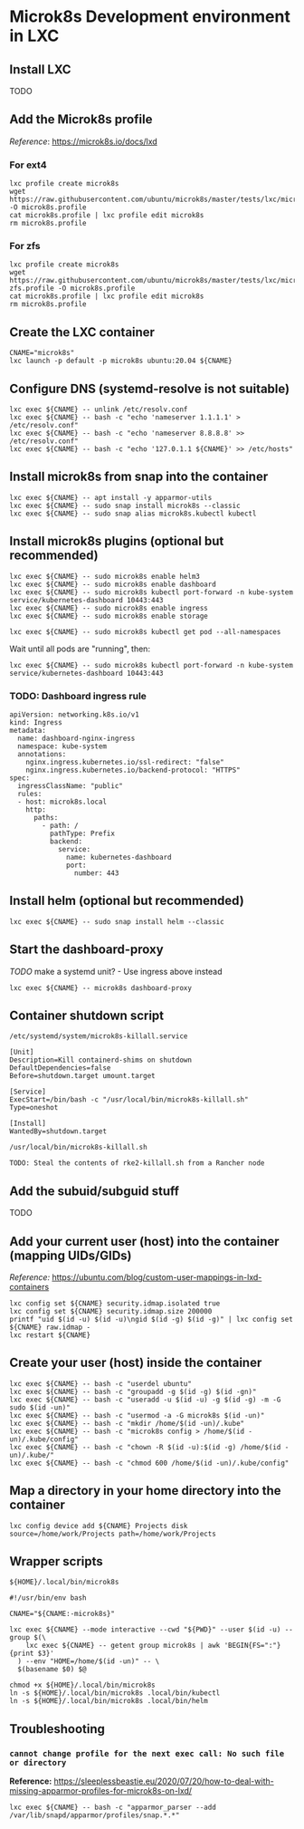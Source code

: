 # Microk8s Development environment in LXC
## Install LXC
TODO

## Add the Microk8s profile
*Reference*: https://microk8s.io/docs/lxd
### For ext4
```
lxc profile create microk8s
wget https://raw.githubusercontent.com/ubuntu/microk8s/master/tests/lxc/microk8s.profile -O microk8s.profile
cat microk8s.profile | lxc profile edit microk8s
rm microk8s.profile
```

### For zfs
```
lxc profile create microk8s
wget https://raw.githubusercontent.com/ubuntu/microk8s/master/tests/lxc/microk8s-zfs.profile -O microk8s.profile
cat microk8s.profile | lxc profile edit microk8s
rm microk8s.profile
```

## Create the LXC container
```
CNAME="microk8s"
lxc launch -p default -p microk8s ubuntu:20.04 ${CNAME}
```

## Configure DNS (systemd-resolve is not suitable)
```
lxc exec ${CNAME} -- unlink /etc/resolv.conf
lxc exec ${CNAME} -- bash -c "echo 'nameserver 1.1.1.1' > /etc/resolv.conf"
lxc exec ${CNAME} -- bash -c "echo 'nameserver 8.8.8.8' >> /etc/resolv.conf"
lxc exec ${CNAME} -- bash -c "echo '127.0.1.1 ${CNAME}' >> /etc/hosts"
```

## Install microk8s from snap into the container
```
lxc exec ${CNAME} -- apt install -y apparmor-utils
lxc exec ${CNAME} -- sudo snap install microk8s --classic
lxc exec ${CNAME} -- sudo snap alias microk8s.kubectl kubectl
```

## Install microk8s plugins (optional but recommended)
```
lxc exec ${CNAME} -- sudo microk8s enable helm3
lxc exec ${CNAME} -- sudo microk8s enable dashboard
lxc exec ${CNAME} -- sudo microk8s kubectl port-forward -n kube-system service/kubernetes-dashboard 10443:443
lxc exec ${CNAME} -- sudo microk8s enable ingress
lxc exec ${CNAME} -- sudo microk8s enable storage
```
```
lxc exec ${CNAME} -- sudo microk8s kubectl get pod --all-namespaces
```
Wait until all pods are "running", then:
```
lxc exec ${CNAME} -- sudo microk8s kubectl port-forward -n kube-system service/kubernetes-dashboard 10443:443
```

### TODO: Dashboard ingress rule
```
apiVersion: networking.k8s.io/v1
kind: Ingress
metadata:
  name: dashboard-nginx-ingress
  namespace: kube-system
  annotations:
    nginx.ingress.kubernetes.io/ssl-redirect: "false"
    nginx.ingress.kubernetes.io/backend-protocol: "HTTPS"
spec:
  ingressClassName: "public"
  rules:
  - host: microk8s.local
    http:
      paths:
        - path: /
          pathType: Prefix
          backend:
            service:
              name: kubernetes-dashboard
              port:
                number: 443
```

## Install helm (optional but recommended)
```
lxc exec ${CNAME} -- sudo snap install helm --classic
```

## Start the dashboard-proxy
*TODO* make a systemd unit? - Use ingress above instead
```
lxc exec ${CNAME} -- microk8s dashboard-proxy
```

## Container shutdown script
`/etc/systemd/system/microk8s-killall.service`
```
[Unit]
Description=Kill containerd-shims on shutdown
DefaultDependencies=false
Before=shutdown.target umount.target

[Service]
ExecStart=/bin/bash -c "/usr/local/bin/microk8s-killall.sh"
Type=oneshot

[Install]
WantedBy=shutdown.target
```

`/usr/local/bin/microk8s-killall.sh`
```
TODO: Steal the contents of rke2-killall.sh from a Rancher node
```

## Add the subuid/subguid stuff
TODO

## Add your current user (host) into the container (mapping UIDs/GIDs)
*Reference:* https://ubuntu.com/blog/custom-user-mappings-in-lxd-containers
```
lxc config set ${CNAME} security.idmap.isolated true
lxc config set ${CNAME} security.idmap.size 200000
printf "uid $(id -u) $(id -u)\ngid $(id -g) $(id -g)" | lxc config set ${CNAME} raw.idmap -
lxc restart ${CNAME}
```

## Create your user (host) inside the container
```
lxc exec ${CNAME} -- bash -c "userdel ubuntu"
lxc exec ${CNAME} -- bash -c "groupadd -g $(id -g) $(id -gn)"
lxc exec ${CNAME} -- bash -c "useradd -u $(id -u) -g $(id -g) -m -G sudo $(id -un)"
lxc exec ${CNAME} -- bash -c "usermod -a -G microk8s $(id -un)"
lxc exec ${CNAME} -- bash -c "mkdir /home/$(id -un)/.kube"
lxc exec ${CNAME} -- bash -c "microk8s config > /home/$(id -un)/.kube/config"
lxc exec ${CNAME} -- bash -c "chown -R $(id -u):$(id -g) /home/$(id -un)/.kube/"
lxc exec ${CNAME} -- bash -c "chmod 600 /home/$(id -un)/.kube/config"
```

## Map a directory in your home directory into the container
```
lxc config device add ${CNAME} Projects disk source=/home/work/Projects path=/home/work/Projects
```

## Wrapper scripts
`${HOME}/.local/bin/microk8s`
```
#!/usr/bin/env bash

CNAME="${CNAME:-microk8s}"

lxc exec ${CNAME} --mode interactive --cwd "${PWD}" --user $(id -u) --group $(\
    lxc exec ${CNAME} -- getent group microk8s | awk 'BEGIN{FS=":"}{print $3}'
  ) --env "HOME=/home/$(id -un)" -- \
  $(basename $0) $@
```
```
chmod +x ${HOME}/.local/bin/microk8s
ln -s ${HOME}/.local/bin/microk8s .local/bin/kubectl
ln -s ${HOME}/.local/bin/microk8s .local/bin/helm
```

## Troubleshooting
### `cannot change profile for the next exec call: No such file or directory`
**Reference:** https://sleeplessbeastie.eu/2020/07/20/how-to-deal-with-missing-apparmor-profiles-for-microk8s-on-lxd/
```
lxc exec ${CNAME} -- bash -c "apparmor_parser --add /var/lib/snapd/apparmor/profiles/snap.*.*"
```
